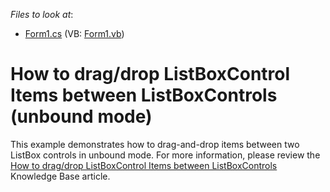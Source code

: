 <!-- default file list -->
*Files to look at*:

* [Form1.cs](./CS/Form1.cs) (VB: [Form1.vb](./VB/Form1.vb))
<!-- default file list end -->
# How to drag/drop ListBoxControl Items between ListBoxControls (unbound mode)


<p>This example demonstrates how to drag-and-drop items between two ListBox controls in unbound mode. For more information, please review the <a href="https://www.devexpress.com/Support/Center/p/A1841">How to drag/drop ListBoxControl Items between ListBoxControls</a> Knowledge Base article.</p>

<br/>


